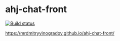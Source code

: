 # ahj-chat-front
[![Build status](https://ci.appveyor.com/api/projects/status/20omu43jqeiiw3np?svg=true)](https://ci.appveyor.com/project/MrDmitryVinogradov/ahj-chat-front)

https://mrdmitryvinogradov.github.io/ahj-chat-front/